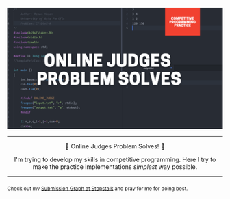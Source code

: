 ![Competitive Programming Practice](https://github.com/Remonhasan/programming-solve/blob/master/cp-slove.png)
***

<p align="center">
🎉 Online Judges Problem Solves! 🎉
</p>
<p align="center">
I'm trying to develop my skills in competitive programming. Here I try to make the practice implementations <i>simplest</i> way possible.
</p>

***
<sub>Check out my [Submission Graph at Stopstalk](https://www.stopstalk.com/user/profile/remonhasan) and pray for me for doing best.</sub>

